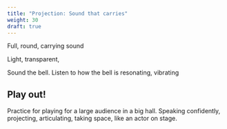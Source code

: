 ```yaml
---
title: "Projection: Sound that carries"
weight: 30
draft: true
---
```


Full, round, carrying sound

Light, transparent,

Sound the bell. Listen to how the bell is resonating, vibrating

## Play out!
Practice for playing for a large audience in a big hall. Speaking confidently, projecting, articulating, taking space, like an actor on stage.
